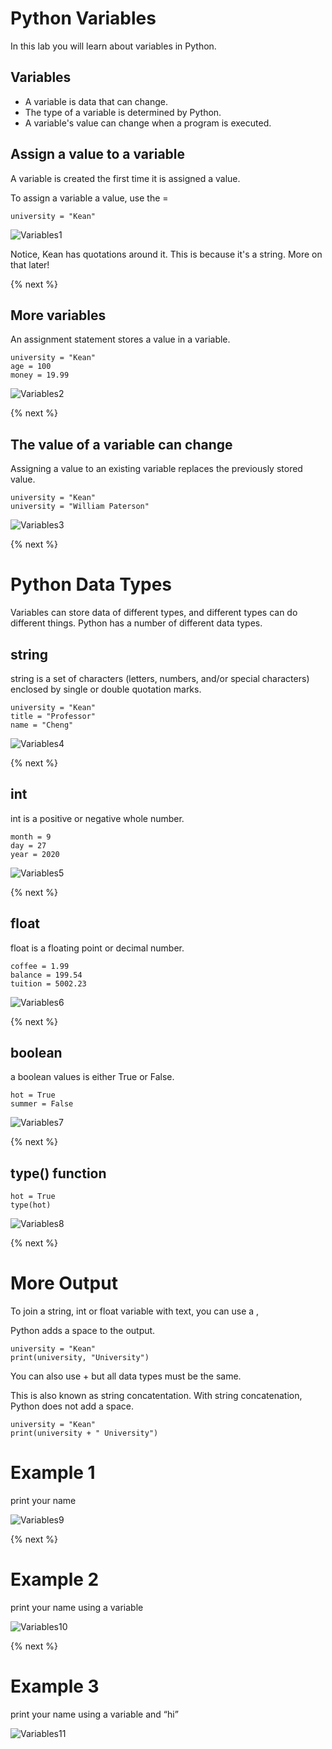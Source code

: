 # Python Variables

In this lab you will learn about variables in Python.

## Variables

- A variable is data that can change.
- The type of a variable is determined by Python.
- A variable's value can change when a program is executed.

## Assign a value to a variable

A variable is created the first time it is assigned a value.  

To assign a variable a value, use the =

```
university = "Kean"
```
![Variables1](https://raw.githubusercontent.com/profpy/id1400/master/lecture3/variables1.gif)

Notice, Kean has quotations around it.  This is because it's a string.  More on that later!

{% next %}

## More variables

An assignment statement stores a value in a variable.

```
university = "Kean"
age = 100
money = 19.99
```

![Variables2](https://raw.githubusercontent.com/profpy/id1400/master/lecture3/variables2.gif)

{% next %}

## The value of a variable can change

Assigning a value to an existing variable replaces the previously stored value.

```
university = "Kean"
university = "William Paterson"
```

![Variables3](https://raw.githubusercontent.com/profpy/id1400/master/lecture3/variables3.gif)

{% next %}

# Python Data Types

Variables can store data of different types, and different types can do different things. Python has a number of different data types.

## string

string is a set of characters (letters, numbers, and/or special characters) enclosed by single or double quotation marks.

``` 
university = "Kean"
title = "Professor"
name = "Cheng"
```

![Variables4](https://raw.githubusercontent.com/profpy/id1400/master/lecture3/variables4.gif)

{% next %}

## int

int is a positive or negative whole number.

``` 
month = 9
day = 27
year = 2020
```

![Variables5](https://raw.githubusercontent.com/profpy/id1400/master/lecture3/variables5.gif)

{% next %}

## float

float is a floating point or decimal number.

```
coffee = 1.99
balance = 199.54
tuition = 5002.23
```

![Variables6](https://raw.githubusercontent.com/profpy/id1400/master/lecture3/variables6.gif)

{% next %}

## boolean

a boolean values is either True or False.

```
hot = True
summer = False
```

![Variables7](https://raw.githubusercontent.com/profpy/id1400/master/lecture3/variables7.gif)

{% next %}

## type() function

```
hot = True
type(hot)
```

![Variables8](https://raw.githubusercontent.com/profpy/id1400/master/lecture3/variables8.gif)

{% next %}

# More Output

To join a string, int or float variable with text, you can use a , 

Python adds a space to the output.

```
university = "Kean"
print(university, "University")
```

You can also use + but all data types must be the same.  

This is also known as string concatentation.  With string concatenation, Python does not add a space.

```
university = "Kean"
print(university + " University")
```

# Example 1

print your name

![Variables9](https://raw.githubusercontent.com/profpy/id1400/master/lecture3/variables9.gif)

{% next %}

# Example 2

print your name using a variable

![Variables10](https://raw.githubusercontent.com/profpy/id1400/master/lecture3/variables10.gif)

{% next %}

# Example 3

print your name using a variable and “hi”

![Variables11](https://raw.githubusercontent.com/profpy/id1400/master/lecture3/variables11.gif)

